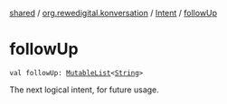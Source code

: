 [shared](../../index.md) / [org.rewedigital.konversation](../index.md) / [Intent](index.md) / [followUp](./follow-up.md)

# followUp

`val followUp: `[`MutableList`](https://kotlinlang.org/api/latest/jvm/stdlib/kotlin.collections/-mutable-list/index.html)`<`[`String`](https://kotlinlang.org/api/latest/jvm/stdlib/kotlin/-string/index.html)`>`

The next logical intent, for future usage.

